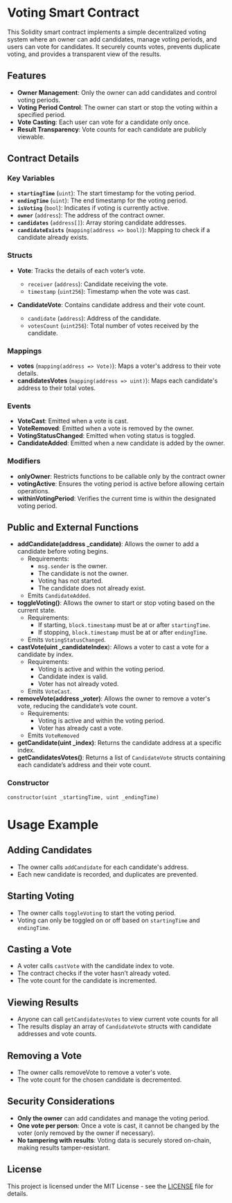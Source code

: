 # Voting Smart Contract

This Solidity smart contract implements a simple decentralized voting system where an owner can add candidates, manage voting periods, and users can vote for candidates. It securely counts votes, prevents duplicate voting, and provides a transparent view of the results.

## Features

- **Owner Management**: Only the owner can add candidates and control voting periods.
- **Voting Period Control**: The owner can start or stop the voting within a specified period.
- **Vote Casting**: Each user can vote for a candidate only once.
- **Result Transparency**: Vote counts for each candidate are publicly viewable.

## Contract Details

### Key Variables

- **`startingTime`** (`uint`): The start timestamp for the voting period.
- **`endingTime`** (`uint`): The end timestamp for the voting period.
- **`isVoting`** (`bool`): Indicates if voting is currently active.
- **`owner`** (`address`): The address of the contract owner.
- **`candidates`** (`address[]`): Array storing candidate addresses.
- **`candidateExists`** (`mapping(address => bool)`): Mapping to check if a candidate already exists.

### Structs

- **Vote**: Tracks the details of each voter’s vote.
  - `receiver` (`address`): Candidate receiving the vote.
  - `timestamp` (`uint256`): Timestamp when the vote was cast.

- **CandidateVote**: Contains candidate address and their vote count.
  - `candidate` (`address`): Address of the candidate.
  - `votesCount` (`uint256`): Total number of votes received by the candidate.

### Mappings

- **votes** (`mapping(address => Vote)`): Maps a voter's address to their vote details.
- **candidatesVotes** (`mapping(address => uint)`): Maps each candidate's address to their total votes.

### Events

- **VoteCast**: Emitted when a vote is cast.
- **VoteRemoved**: Emitted when a vote is removed by the owner.
- **VotingStatusChanged**: Emitted when voting status is toggled.
- **CandidateAdded**: Emitted when a new candidate is added by the owner.

### Modifiers
- **onlyOwner**: Restricts functions to be callable only by the contract owner
- **votingActive**: Ensures the voting period is active before allowing certain operations.
- **withinVotingPeriod**: Verifies the current time is within the designated voting period.

## Public and External Functions
- **addCandidate(address _candidate)**: Allows the owner to add a candidate before voting begins.
  - Requirements: 
    - `msg.sender` is the owner.
    - The candidate is not the owner.
    - Voting has not started.
    - The candidate does not already exist.
  - Emits `CandidateAdded`.
- **toggleVoting()**: Allows the owner to start or stop voting based on the current state.
  - Requirements:
    - If starting, `block.timestamp` must be at or after `startingTime`.
    - If stopping, `block.timestamp` must be at or after `endingTime`.
  - Emits `VotingStatusChanged`.
- **castVote(uint _candidateIndex**): Allows a voter to cast a vote for a candidate by index.
  - Requirements:
    - Voting is active and within the voting period.
    - Candidate index is valid.
    - Voter has not already voted.
  - Emits `VoteCast`.
- **removeVote(address _voter)**: Allows the owner to remove a voter's vote, reducing the candidate’s vote count.
  - Requirements:
    - Voting is active and within the voting period.
    - Voter has already cast a vote.
  - Emits `VoteRemoved`
- **getCandidate(uint _index)**: Returns the candidate address at a specific index.
- **getCandidatesVotes()**: Returns a list of `CandidateVote` structs containing each candidate’s address and their vote count.

### Constructor

```solidity
constructor(uint _startingTime, uint _endingTime)
```

# Usage Example


## Adding Candidates
- The owner calls `addCandidate` for each candidate's address.
- Each new candidate is recorded, and duplicates are prevented.

## Starting Voting
- The owner calls `toggleVoting` to start the voting period.
- Voting can only be toggled on or off based on `startingTime` and `endingTime`.

## Casting a Vote
- A voter calls `castVote` with the candidate index to vote.
- The contract checks if the voter hasn’t already voted.
- The vote count for the candidate is incremented.

## Viewing Results
- Anyone can call `getCandidatesVotes` to view current vote counts for all
- The results display an array of `CandidateVote` structs with candidate addresses and vote counts.

## Removing a Vote
- The owner calls removeVote to remove a voter's vote.
- The vote count for the chosen candidate is decremented.

## Security Considerations
- **Only the owner** can add candidates and manage the voting period.
- **One vote per person**: Once a vote is cast, it cannot be changed by the voter (only removed by the owner if necessary).
- **No tampering with results**: Voting data is securely stored on-chain, making results tamper-resistant.

## License

This project is licensed under the MIT License - see the [LICENSE](https://github.com/ethereum/solidity-examples/blob/master/LICENSE) file for details.

